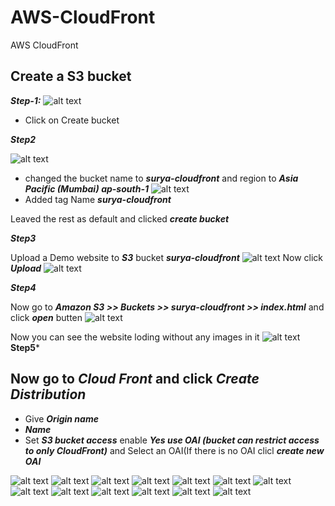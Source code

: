 # AWS-CloudFront
AWS CloudFront

## Create a S3 bucket

***Step-1:***
![alt text](https://github.com/SuryakiranSubramaniam/AWS-CloudFront/blob/main/image/1.png)

- Click on Create bucket 

***Step2***

![alt text](https://github.com/SuryakiranSubramaniam/AWS-CloudFront/blob/main/image/2.png)
- changed the bucket name to ***surya-cloudfront*** and region to ***Asia Pacific (Mumbai) ap-south-1***
![alt text](https://github.com/SuryakiranSubramaniam/AWS-CloudFront/blob/main/image/3.png)
- Added tag Name ***surya-cloudfront***

Leaved the rest as default and clicked ***create bucket***

***Step3***

Upload a Demo website to ***S3*** bucket ***surya-cloudfront*** 
![alt text](https://github.com/SuryakiranSubramaniam/AWS-CloudFront/blob/main/image/4.png)
Now click ***Upload***
![alt text](https://github.com/SuryakiranSubramaniam/AWS-CloudFront/blob/main/image/5.png)

***Step4***

Now go to ***Amazon S3 >> Buckets >> surya-cloudfront >> index.html*** and click ***open*** butten
![alt text](https://github.com/SuryakiranSubramaniam/AWS-CloudFront/blob/main/image/6.png)

Now you can see the website loding without any images in it
![alt text](https://github.com/SuryakiranSubramaniam/AWS-CloudFront/blob/main/image/7.png)
**Step5***
## Now go to ***Cloud Front*** and click ***Create Distribution*** 
- Give ***Origin name*** 
-  ***Name***
-  Set ***S3 bucket access*** enable ***Yes use OAI (bucket can restrict access to only CloudFront)*** and Select an OAI(If there is no OAI clicl ***create new OAI***


![alt text](https://github.com/SuryakiranSubramaniam/AWS-CloudFront/blob/main/image/8.png)
![alt text](https://github.com/SuryakiranSubramaniam/AWS-CloudFront/blob/main/image/9.png)
![alt text](https://github.com/SuryakiranSubramaniam/AWS-CloudFront/blob/main/image/10.png)
![alt text](https://github.com/SuryakiranSubramaniam/AWS-CloudFront/blob/main/image/11.png)
![alt text](https://github.com/SuryakiranSubramaniam/AWS-CloudFront/blob/main/image/12.png)
![alt text](https://github.com/SuryakiranSubramaniam/AWS-CloudFront/blob/main/image/13.png)
![alt text](https://github.com/SuryakiranSubramaniam/AWS-CloudFront/blob/main/image/14.png)
![alt text](https://github.com/SuryakiranSubramaniam/AWS-CloudFront/blob/main/image/15.png)
![alt text](https://github.com/SuryakiranSubramaniam/AWS-CloudFront/blob/main/image/16.png)
![alt text](https://github.com/SuryakiranSubramaniam/AWS-CloudFront/blob/main/image/17.png)
![alt text](https://github.com/SuryakiranSubramaniam/AWS-CloudFront/blob/main/image/18.png)
![alt text](https://github.com/SuryakiranSubramaniam/AWS-CloudFront/blob/main/image/19.png)
![alt text](https://github.com/SuryakiranSubramaniam/AWS-CloudFront/blob/main/image/20.png)
